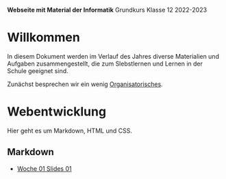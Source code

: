 **Webseite mit Material der Informatik**
	Grundkurs Klasse 12 2022-2023

# Willkommen

In diesem Dokument werden im Verlauf des Jahres diverse Materialien und Aufgaben zusammengestellt, die zum Slebstlernen und Lernen in der Schule geeignet sind.

Zunächst besprechen wir ein wenig [Organisatorisches](01_intro-orga.slides.md).

# Webentwicklung

Hier geht es um Markdown, HTML und CSS.

## Markdown

- [Woche 01 Slides 01](01_makrdown.slides.md)
